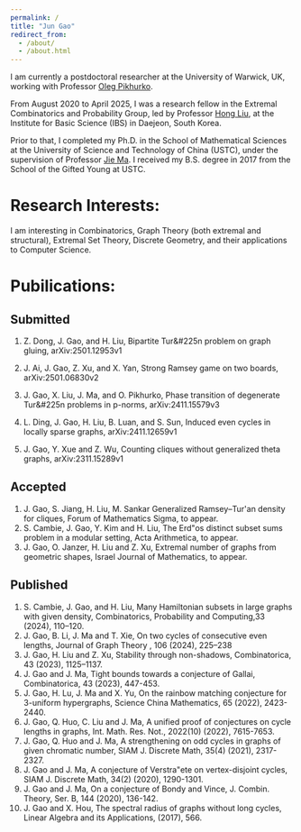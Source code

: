 ```yaml
---
permalink: /
title: "Jun Gao"
redirect_from: 
  - /about/
  - /about.html
---
```


I am currently a postdoctoral researcher at the University of Warwick, UK, working with Professor [Oleg Pikhurko](https://pikhurko.github.io/).

From August 2020 to April 2025, I was a research fellow in the Extremal Combinatorics and Probability Group, led by Professor [Hong Liu](https://www.ibs.re.kr/ecopro/hongliu/), at the Institute for Basic Science (IBS) in Daejeon, South Korea.

Prior to that, I completed my Ph.D. in the School of Mathematical Sciences at the University of Science and Technology of China (USTC), under the supervision of Professor [Jie Ma](http://staff.ustc.edu.cn/~jiema/). I received my B.S. degree in 2017 from the School of the Gifted Young at USTC.

# Research Interests:

I am interesting in Combinatorics, Graph Theory (both extremal and structural), Extremal Set Theory, Discrete Geometry, and their applications to Computer Science.

# Pubilications:

## Submitted

1. Z. Dong, J. Gao, and H. Liu, Bipartite Tur&#225n problem on graph gluing, arXiv:2501.12953v1

2. J. Ai, J. Gao, Z. Xu, and X. Yan, Strong Ramsey game on two boards, arXiv:2501.06830v2

3. J. Gao, X. Liu, J. Ma, and O. Pikhurko, Phase transition of degenerate Tur&#225n problems in p-norms, arXiv:2411.15579v3

4. L. Ding, J. Gao, H. Liu, B. Luan, and S. Sun, Induced even cycles in locally sparse graphs, arXiv:2411.12659v1

5. J. Gao, Y. Xue and Z. Wu, Counting cliques without generalized theta graphs, arXiv:2311.15289v1

## Accepted
1. J. Gao, S. Jiang, H. Liu, M. Sankar Generalized Ramsey–Tur\'an density for cliques, Forum of Mathematics Sigma, to appear.
2. S. Cambie, J. Gao, Y. Kim and H. Liu, The Erd\"os distinct subset sums problem in a modular setting, Acta Arithmetica, to appear.
3. J. Gao, O. Janzer, H. Liu and Z. Xu, Extremal number of graphs from geometric shapes, Israel Journal of Mathematics, to appear.

## Published
1. S. Cambie, J. Gao, and H. Liu, Many Hamiltonian subsets in large graphs with given density, Combinatorics, Probability and Computing,33 (2024), 110–120.
2. J. Gao, B. Li, J. Ma and T. Xie, On two cycles of consecutive even lengths, Journal of Graph Theory , 106 (2024), 225–238
3. J. Gao, H. Liu and Z. Xu, Stability through non-shadows, Combinatorica, 43 (2023), 1125–1137.
4. J. Gao and J. Ma, Tight bounds towards a conjecture of Gallai, Combinatorica, 43 (2023), 447-453.
5. J. Gao, H. Lu, J. Ma and X. Yu, On the rainbow matching conjecture for 3-uniform hypergraphs, Science China Mathematics, 65 (2022), 2423-2440.
6. J. Gao, Q. Huo, C. Liu and J. Ma, A unified proof of conjectures on cycle lengths in graphs, Int. Math. Res. Not., 2022(10) (2022), 7615-7653.
7. J. Gao, Q. Huo and J. Ma, A strengthening on odd cycles in graphs of given chromatic number, SIAM J. Discrete Math, 35(4) (2021), 2317-2327.
8. J. Gao and J. Ma, A conjecture of Verstra\"ete on vertex-disjoint cycles, SIAM J. Discrete Math, 34(2) (2020), 1290-1301.
9. J. Gao and J. Ma, On a conjecture of Bondy and Vince, J. Combin. Theory, Ser. B, 144 (2020), 136-142.
10. J. Gao and X. Hou, The spectral radius of graphs without long cycles, Linear Algebra and its Applications, (2017), 566.
